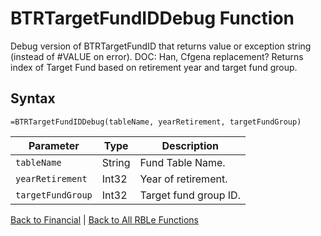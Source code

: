 # BTRTargetFundIDDebug Function

Debug version of BTRTargetFundID that returns value or exception string (instead of #VALUE on error).  DOC: Han, Cfgena replacement?  Returns index of Target Fund based on retirement year and target fund group.

## Syntax

```excel
=BTRTargetFundIDDebug(tableName, yearRetirement, targetFundGroup)
```

Parameter | Type | Description
---|---|---
`tableName` | String | Fund Table Name.
`yearRetirement` | Int32 | Year of retirement.
`targetFundGroup` | Int32 | Target fund group ID.

[Back to Financial](RBLeFinancial.md) | [Back to All RBLe Functions](RBLe.md#function-documentation)